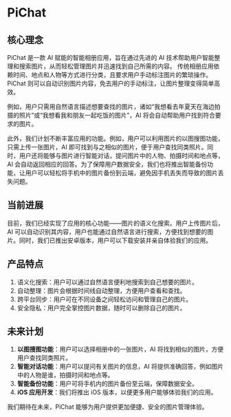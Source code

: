 # PiChat

## 核心理念

PiChat 是一款 AI 赋能的智能相册应用，旨在通过先进的 AI 技术帮助用户智能整理和搜索图片，从而轻松管理图片并迅速找到自己所需的内容。
传统相册应用依赖时间、地点和人物等方式进行分类，且要求用户手动标注图片的繁琐操作。
PiChat 则可以自动识别图片内容，免去用户的手动标注，让图片整理变得简单高效。

例如，用户只需用自然语言描述想要查找的图片，诸如“我想看去年夏天在海边拍摄的照片”或“我想看我和朋友一起吃饭的图片”，AI 将会自动帮助用户找到符合要求的图片。

此外，我们计划不断丰富应用的功能。例如，用户可以利用图片的以图搜图功能，只需上传一张图片，AI 即可找到与之相似的图片，便于用户查找同类照片。同时，用户还将能够与图片进行智能对话，提问图片中的人物、拍摄时间和地点等，AI 会自动返回相应的回答。为了保障用户数据安全，我们也将推出智能备份功能，让用户可以轻松将手机中的图片备份到云端，避免因手机丢失而导致的图片丢失问题。

## 当前进展

目前，我们已经实现了应用的核心功能——图片的语义化搜索。用户上传图片后，AI 可以自动识别其内容，用户也能通过自然语言进行搜索，方便找到想要的图片。同时，我们已推出安卓版本，用户可以下载安装并亲自体验我们的应用。

## 产品特点

1. 语义化搜索：用户可以通过自然语言便利地搜索到自己想要的图片。
2. 自动整理：图片会根据时间线自动整理，方便用户查看和查找。
3. 跨平台同步：用户可在不同设备之间轻松访问和管理自己的图片。
4. 安全隐私：用户完全掌控图片数据，随时可以删除自己的图片。

## 未来计划

1. **以图搜图功能**：用户可以选择相册中的一张图片，AI 将找到相似的图片，方便用户查找同类照片。
2. **智能对话功能**：用户可以提问有关图片的信息，AI 将提供准确回答，例如图片中的人物是谁，拍摄时间和地点等。
3. **智能备份功能**：用户可将手机内的图片备份至云端，保障数据安全。
4. **iOS 应用开发**：我们将推出 iOS 版本，以便更多用户能够体验我们的应用。

我们期待在未来，PiChat 能够为用户提供更加便捷、安全的图片管理体验。
